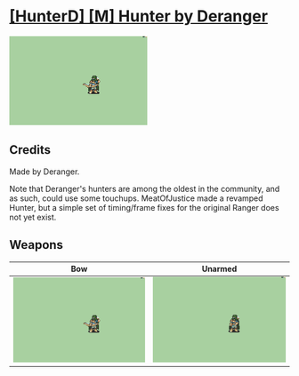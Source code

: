 # [\[HunterD\] \[M\] Hunter by Deranger](./)

<img src="./5.%20Bow/Bow_000.png" alt="[HunterD] [M] Hunter by Deranger standing" />

## Credits

Made by Deranger.

Note that Deranger's hunters are among the oldest in the community, and as such, could use some touchups. MeatOfJustice made a revamped Hunter, but a simple set of timing/frame fixes for the original Ranger does not yet exist.

## Weapons


|Bow |Unarmed |
|  :---: | :---: |
| <img alt="Bow animation" src="./5.%20Bow/Bow.gif" /> | <img alt="Unarmed animation" src="./8.%20Unarmed/Unarmed.gif" /> |
